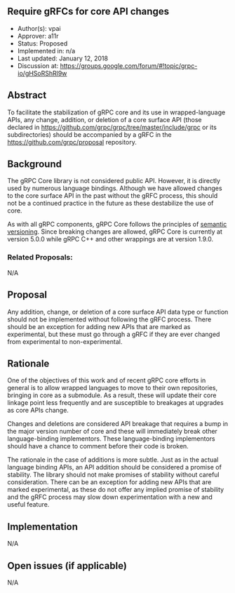 Require gRFCs for core API changes
----
* Author(s): vpai
* Approver: a11r
* Status: Proposed
* Implemented in: n/a
* Last updated: January 12, 2018
* Discussion at: https://groups.google.com/forum/#!topic/grpc-io/gHSoRShRl9w

## Abstract

To facilitate the stabilization of gRPC core and its use in
wrapped-language APIs, any change, addition, or deletion of a core
surface API (those declared in
https://github.com/grpc/grpc/tree/master/include/grpc or its
subdirectories) should be accompanied by a gRFC in the
https://github.com/grpc/proposal repository.

## Background

The gRPC Core library is not considered public API. However, it is
directly used by numerous language bindings. Although we have allowed
changes to the core surface API in the past without the gRFC process,
this should not be a continued practice in the future as these
destabilize the use of core.

As with all gRPC components, gRPC Core follows the principles of
[semantic versioning](https://semver.org/). Since breaking changes are
allowed, gRPC Core is currently at version 5.0.0 while gRPC C++ and
other wrappings are at version 1.9.0.

### Related Proposals:

N/A

## Proposal

Any addition, change, or deletion of a core surface API data type or
function should not be implemented without following the gRFC
process. There should be an exception for adding new APIs that are
marked as experimental, but these must go through a gRFC if they are
ever changed from experimental to non-experimental.

## Rationale

One of the objectives of this work and of recent gRPC core efforts in
general is to allow wrapped languages to move to their own
repositories, bringing in core as a submodule. As a result, these will
update their core linkage point less frequently and are susceptible to
breakages at upgrades as core APIs change.

Changes and deletions are considered API breakage that requires a bump
in the major version number of core and these will immediately break
other language-binding implementors. These language-binding
implementors should have a chance to comment before their code is
broken.

The rationale in the case of additions is more subtle. Just as in the
actual language binding APIs, an API addition should be considered a
promise of stability. The library should not make promises of
stability without careful consideration. There can be an exception for
adding new APIs that are marked experimental, as these do not offer any
implied promise of stability and the gRFC process may slow down
experimentation with a new and useful feature.

## Implementation

N/A

## Open issues (if applicable)

N/A
